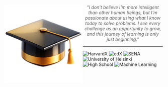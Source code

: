 <div align="center">
<img src="https://github.com/zentheriun/Storage/blob/main/Library/Graduation%20Cap.png" alt="Graduation Cap" width="250" align="left" />
<p align="left">
  
> *"I don't believe I'm more intelligent than other human beings, but I'm passionate about using what I know today to solve problems. I see every challenge as an opportunity to grow, and this journey of learning is only just beginning."*
</p>
</div>

---

![HarvardX](https://img.shields.io/badge/HarvardX-%23A51C30?style=for-the-badge&logo=graduation-cap&logoColor=white)
![edX](https://img.shields.io/badge/edX-%230066B8?style=for-the-badge&logo=edx&logoColor=white)
![SENA](https://img.shields.io/badge/SENA-%2332CD32?style=for-the-badge&logo=graduation-cap&logoColor=white)
![University of Helsinki](https://img.shields.io/badge/University_of_Helsinki-%2393FFE8?style=for-the-badge&logo=universityofhelsinki&logoColor=black)
![High School](https://img.shields.io/badge/📜-High_School-%234B0082?style=for-the-badge&labelColor=white)
![Machine Learning](https://img.shields.io/badge/Machine_Learning-%23FF6F00?style=for-the-badge&logo=tensorflow&logoColor=white)
